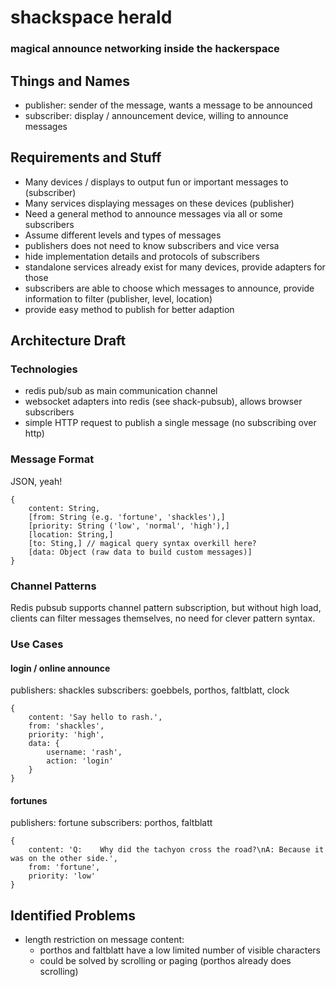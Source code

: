 # shackspace herald


### magical announce networking inside the hackerspace

## Things and Names
- publisher: sender of the message, wants a message to be announced
- subscriber: display / announcement device, willing to announce messages

## Requirements and Stuff
- Many devices / displays to output fun or important messages to (subscriber)
- Many services displaying messages on these devices (publisher)
- Need a general method to announce messages via all or some subscribers
- Assume different levels and types of messages
- publishers does not need to know subscribers and vice versa
- hide implementation details and protocols of subscribers
- standalone services already exist for many devices, provide adapters for those
- subscribers are able to choose which messages to announce, provide information to filter (publisher, level, location)
- provide easy method to publish for better adaption

## Architecture Draft

### Technologies

- redis pub/sub as main communication channel
- websocket adapters into redis (see shack-pubsub), allows browser subscribers
- simple HTTP request to publish a single message (no subscribing over http)

### Message Format
JSON, yeah!

```
{
	content: String,
	[from: String (e.g. 'fortune', 'shackles'),]
	[priority: String ('low', 'normal', 'high'),]
	[location: String,]
	[to: Sting,] // magical query syntax overkill here?
	[data: Object (raw data to build custom messages)]
}
```

### Channel Patterns

Redis pubsub supports channel pattern subscription, but without high load, clients can filter messages themselves, no need for clever pattern syntax.

### Use Cases

#### login / online announce

publishers: shackles
subscribers: goebbels, porthos, faltblatt, clock

```
{
	content: 'Say hello to rash.',
	from: 'shackles',
	priority: 'high',
	data: {
		username: 'rash',
		action: 'login'
	}
}
```

#### fortunes

publishers: fortune
subscribers: porthos, faltblatt

```
{
	content: 'Q:	Why did the tachyon cross the road?\nA:	Because it was on the other side.',
	from: 'fortune',
	priority: 'low'
}
```

## Identified Problems

- length restriction on message content:
	- porthos and faltblatt have a low limited number of visible characters
	- could be solved by scrolling or paging (porthos already does scrolling)